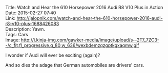 Title: Watch and Hear the 610 Horsepower 2016 Audi R8 V10 Plus in Action  
Date: 2015-02-27 07:40  
Link: http://jalopnik.com/watch-and-hear-the-610-horsepower-2016-audi-r8-v10-plus-1688426083  
Description: Yawn.  
Tags: Cars  
Image: http://i.kinja-img.com/gawker-media/image/upload/s--2T7_7ZC3--/c_fit,fl_progressive,q_80,w_636/wexbdemzqzgptkgxaqmw.gif  

I wonder if Audi will ever be exciting (again)?

And so dies the adage that German automobiles are drivers' cars.